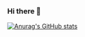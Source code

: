 ### Hi there 👋
[![Anurag's GitHub stats](https://github-readme-stats.vercel.app/apiI-ad=anuraghazra)](https://github.com/anuraghazra/github-readme-stats)

<!--
**I-ad/i-ad** is a ✨ _special_ ✨ repository because its `README.md` (this file) appears on your GitHub profile.

Here are some ideas to get you started:

- 🔭 I’m currently working on ...
- 🌱 I’m currently learning ...
- 👯 I’m looking to collaborate on ...
- 🤔 I’m looking for help with ...
- 💬 Ask me about ...
- 📫 How to reach me: ...
- 😄 Pronouns: ...
- ⚡ Fun fact: ...
-->
